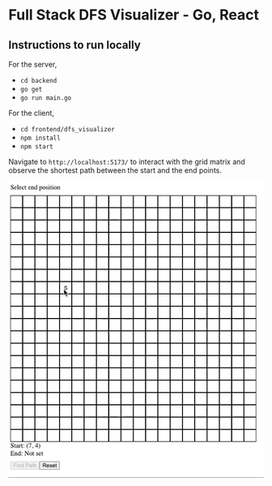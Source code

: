 # Full Stack DFS Visualizer - Go, React

## Instructions to run locally

For the server,

- `cd backend`
- `go get`
- `go run main.go`

For the client,

- `cd frontend/dfs_visualizer`
- `npm install`
- `npm start`

Navigate to `http://localhost:5173/` to interact with the grid matrix and observe the shortest path between the start and the end points.

!["DFS Visualizer demo GIF"](dfs-demo.gif)
